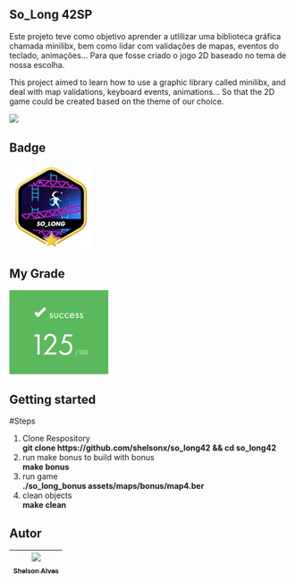 <h2> So_Long 42SP </h2>


<p>

Este projeto teve como objetivo aprender a utlilizar uma biblioteca gráfica chamada minilibx, 
bem como lidar com validações de mapas, eventos do teclado, animações... Para que fosse criado
o jogo 2D baseado no tema de nossa escolha.

</p>

<p>
This project aimed to learn how to use a graphic library called minilibx, 
and deal with map validations, keyboard events, animations... So that the 
2D game could be created based on the theme of our choice.

</p>

<img src="https://github.com/shelsonx/so_long42/blob/master/assets/images/game_play.gif"/>

## Badge
<img src="https://github.com/shelsonx/so_long42/blob/master/assets/images/so_longm.png"/>

## My Grade
<img src="https://github.com/shelsonx/so_long42/blob/master/assets/images/score_so_long.png"/>

## Getting started
#Steps

<ol>
<li>Clone Respository</li>
    <strong>git clone https://github.com/shelsonx/so_long42 && cd so_long42</strong>
<li>run make bonus to build with bonus</li>
    <strong>make bonus</strong>
<li>run game</li>
    <strong>./so_long_bonus assets/maps/bonus/map4.ber</strong>
<li>clean objects</li>
    <strong>make clean</strong>
</ol>

    

## Autor
[<img src="https://avatars.githubusercontent.com/u/9338751?s=400&u=b7b6239f4c7a2f350c64e641d173f248cf3bc407&v=4" width=115><br><sub>Shelson Alves</sub>](https://github.com/shelsonx)|
| :---: |
